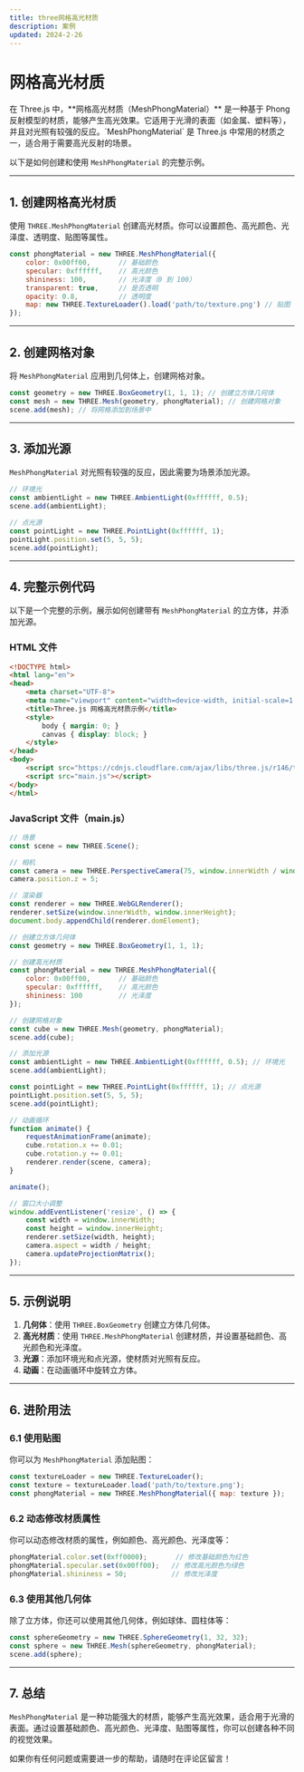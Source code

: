 ```yaml
---
title: three网格高光材质
description: 案例
updated: 2024-2-26
---
```


# 网格高光材质
<UpdatedTime :updated="$frontmatter.updated" />
在 Three.js 中，**网格高光材质（MeshPhongMaterial）** 是一种基于 Phong 反射模型的材质，能够产生高光效果。它适用于光滑的表面（如金属、塑料等），并且对光照有较强的反应。`MeshPhongMaterial` 是 Three.js 中常用的材质之一，适合用于需要高光反射的场景。

以下是如何创建和使用 `MeshPhongMaterial` 的完整示例。

---

## **1. 创建网格高光材质**
使用 `THREE.MeshPhongMaterial` 创建高光材质。你可以设置颜色、高光颜色、光泽度、透明度、贴图等属性。

```javascript
const phongMaterial = new THREE.MeshPhongMaterial({
    color: 0x00ff00,       // 基础颜色
    specular: 0xffffff,    // 高光颜色
    shininess: 100,        // 光泽度（0 到 100）
    transparent: true,     // 是否透明
    opacity: 0.8,          // 透明度
    map: new THREE.TextureLoader().load('path/to/texture.png') // 贴图
});
```

---

## **2. 创建网格对象**
将 `MeshPhongMaterial` 应用到几何体上，创建网格对象。

```javascript
const geometry = new THREE.BoxGeometry(1, 1, 1); // 创建立方体几何体
const mesh = new THREE.Mesh(geometry, phongMaterial); // 创建网格对象
scene.add(mesh); // 将网格添加到场景中
```

---

## **3. 添加光源**
`MeshPhongMaterial` 对光照有较强的反应，因此需要为场景添加光源。

```javascript
// 环境光
const ambientLight = new THREE.AmbientLight(0xffffff, 0.5);
scene.add(ambientLight);

// 点光源
const pointLight = new THREE.PointLight(0xffffff, 1);
pointLight.position.set(5, 5, 5);
scene.add(pointLight);
```

---

## **4. 完整示例代码**
以下是一个完整的示例，展示如何创建带有 `MeshPhongMaterial` 的立方体，并添加光源。

### **HTML 文件**
```html
<!DOCTYPE html>
<html lang="en">
<head>
    <meta charset="UTF-8">
    <meta name="viewport" content="width=device-width, initial-scale=1.0">
    <title>Three.js 网格高光材质示例</title>
    <style>
        body { margin: 0; }
        canvas { display: block; }
    </style>
</head>
<body>
    <script src="https://cdnjs.cloudflare.com/ajax/libs/three.js/r146/three.min.js"></script>
    <script src="main.js"></script>
</body>
</html>
```

### **JavaScript 文件（main.js）**
```javascript
// 场景
const scene = new THREE.Scene();

// 相机
const camera = new THREE.PerspectiveCamera(75, window.innerWidth / window.innerHeight, 0.1, 1000);
camera.position.z = 5;

// 渲染器
const renderer = new THREE.WebGLRenderer();
renderer.setSize(window.innerWidth, window.innerHeight);
document.body.appendChild(renderer.domElement);

// 创建立方体几何体
const geometry = new THREE.BoxGeometry(1, 1, 1);

// 创建高光材质
const phongMaterial = new THREE.MeshPhongMaterial({
    color: 0x00ff00,       // 基础颜色
    specular: 0xffffff,    // 高光颜色
    shininess: 100         // 光泽度
});

// 创建网格对象
const cube = new THREE.Mesh(geometry, phongMaterial);
scene.add(cube);

// 添加光源
const ambientLight = new THREE.AmbientLight(0xffffff, 0.5); // 环境光
scene.add(ambientLight);

const pointLight = new THREE.PointLight(0xffffff, 1); // 点光源
pointLight.position.set(5, 5, 5);
scene.add(pointLight);

// 动画循环
function animate() {
    requestAnimationFrame(animate);
    cube.rotation.x += 0.01;
    cube.rotation.y += 0.01;
    renderer.render(scene, camera);
}

animate();

// 窗口大小调整
window.addEventListener('resize', () => {
    const width = window.innerWidth;
    const height = window.innerHeight;
    renderer.setSize(width, height);
    camera.aspect = width / height;
    camera.updateProjectionMatrix();
});
```

---

## **5. 示例说明**
1. **几何体**：使用 `THREE.BoxGeometry` 创建立方体几何体。
2. **高光材质**：使用 `THREE.MeshPhongMaterial` 创建材质，并设置基础颜色、高光颜色和光泽度。
3. **光源**：添加环境光和点光源，使材质对光照有反应。
4. **动画**：在动画循环中旋转立方体。

---

## **6. 进阶用法**
### **6.1 使用贴图**
你可以为 `MeshPhongMaterial` 添加贴图：
```javascript
const textureLoader = new THREE.TextureLoader();
const texture = textureLoader.load('path/to/texture.png');
const phongMaterial = new THREE.MeshPhongMaterial({ map: texture });
```

### **6.2 动态修改材质属性**
你可以动态修改材质的属性，例如颜色、高光颜色、光泽度等：
```javascript
phongMaterial.color.set(0xff0000);       // 修改基础颜色为红色
phongMaterial.specular.set(0x00ff00);   // 修改高光颜色为绿色
phongMaterial.shininess = 50;           // 修改光泽度
```

### **6.3 使用其他几何体**
除了立方体，你还可以使用其他几何体，例如球体、圆柱体等：
```javascript
const sphereGeometry = new THREE.SphereGeometry(1, 32, 32);
const sphere = new THREE.Mesh(sphereGeometry, phongMaterial);
scene.add(sphere);
```

---

## **7. 总结**
`MeshPhongMaterial` 是一种功能强大的材质，能够产生高光效果，适合用于光滑的表面。通过设置基础颜色、高光颜色、光泽度、贴图等属性，你可以创建各种不同的视觉效果。

如果你有任何问题或需要进一步的帮助，请随时在评论区留言！